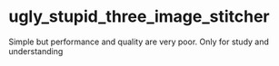 # ugly_stupid_three_image_stitcher
Simple but performance and quality are very poor. Only for study and understanding
